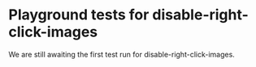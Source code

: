 # Playground tests for disable-right-click-images
We are still awaiting the first test run for disable-right-click-images.
